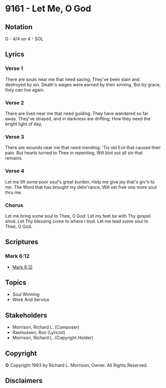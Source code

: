 # 9161 - Let Me, O God

## Notation

G - 4/4 on 4 - SOL

## Lyrics

### Verse 1

There are souls near me that need saving: They've been slain and destroyed by sin. Death's wages were earned by their sinning, But by grace, they can live again.

### Verse 2

There are lives near me that need guiding: They have wandered so far away. They've strayed, and in darkness are drifting; How they need the bright light of day.

### Verse 3

There are wounds near me that need mending: 'Tis old Evil that caused their pain. But hearts turned to Thee in repenting, Will blot out all sin that remains.

### Verse 4

Let me lift some poor soul's great burden, Help me give joy that's giv'n to me. The Word that has brought my deliv'rance, Will set free one more soul thru me.

### Chorus

Let me bring some soul to Thee, O God. Let my feet be with Thy gospel shod. Let Thy blessing come to where I trod. Let me lead some soul to Thee, O God.


## Scriptures

### Mark 6:12

- [Mark 6:12](https://www.biblegateway.com/passage/?search=Mark%206%3A12)


## Topics

- Soul Winning
- Work And Service

## Stakeholders

- Morrison, Richard L. (Composer)
- Rasmussen, Ron (Lyricist)
- Morrison, Richard L. (Copyright Holder)

## Copyright

© Copyright 1993 by Richard L. Morrison, Owner. All Rights Reserved.


## Disclaimers


